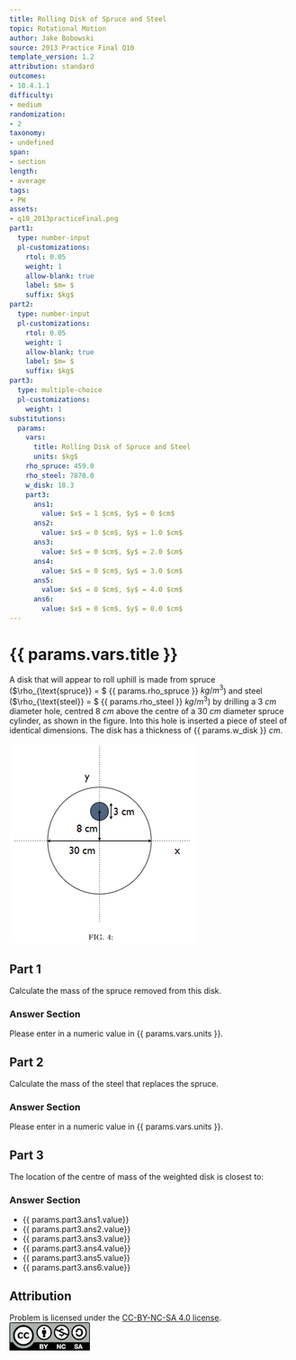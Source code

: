 ```yaml
---
title: Rolling Disk of Spruce and Steel
topic: Rotational Motion
author: Jake Bobowski
source: 2013 Practice Final Q10
template_version: 1.2
attribution: standard
outcomes:
- 10.4.1.1
difficulty:
- medium
randomization:
- 2
taxonomy:
- undefined
span:
- section
length:
- average
tags:
- PW
assets:
- q10_2013practiceFinal.png
part1:
  type: number-input
  pl-customizations:
    rtol: 0.05
    weight: 1
    allow-blank: true
    label: $m= $
    suffix: $kg$
part2:
  type: number-input
  pl-customizations:
    rtol: 0.05
    weight: 1
    allow-blank: true
    label: $m= $
    suffix: $kg$
part3:
  type: multiple-choice
  pl-customizations:
    weight: 1
substitutions:
  params:
    vars:
      title: Rolling Disk of Spruce and Steel
      units: $kg$
    rho_spruce: 459.0
    rho_steel: 7870.0
    w_disk: 18.3
    part3:
      ans1:
        value: $x$ = 1 $cm$, $y$ = 0 $cm$
      ans2:
        value: $x$ = 0 $cm$, $y$ = 1.0 $cm$
      ans3:
        value: $x$ = 0 $cm$, $y$ = 2.0 $cm$
      ans4:
        value: $x$ = 0 $cm$, $y$ = 3.0 $cm$
      ans5:
        value: $x$ = 0 $cm$, $y$ = 4.0 $cm$
      ans6:
        value: $x$ = 0 $cm$, $y$ = 0.0 $cm$
---
```

# {{ params.vars.title }}
A disk that will appear to roll uphill is made from spruce ($\rho\_{\text{spruce}} = $ {{ params.rho_spruce }} $kg/m^3$) and steel ($\rho\_{\text{steel}} = $ {{ params.rho_steel }} $kg/m^3$) by drilling a 3 $cm$ diameter hole, centred 8 $cm$ above the centre of a 30 $cm$ diameter spruce cylinder, as shown in the figure.  Into this hole is inserted a piece of steel of identical dimensions.  The disk has a thickness of {{ params.w_disk }} $cm$.

<img alt="The figure shows a disk centred at the origin of a cartesian plane with diameter 30 cm. There is a hole of diameter 3cm centred 8 cm above the centre of the disk." src="q10_2013practiceFinal.png">

## Part 1

Calculate the mass of the spruce removed from this disk.

### Answer Section

Please enter in a numeric value in {{ params.vars.units }}.

## Part 2

Calculate the mass of the steel that replaces the spruce.

### Answer Section

Please enter in a numeric value in {{ params.vars.units }}.

## Part 3

The location of the centre of mass of the weighted disk is closest to:

### Answer Section

- {{ params.part3.ans1.value}}
- {{ params.part3.ans2.value}}
- {{ params.part3.ans3.value}}
- {{ params.part3.ans4.value}}
- {{ params.part3.ans5.value}}
- {{ params.part3.ans6.value}}

## Attribution

Problem is licensed under the [CC-BY-NC-SA 4.0 license](https://creativecommons.org/licenses/by-nc-sa/4.0/).<br> ![The Creative Commons 4.0 license requiring attribution-BY, non-commercial-NC, and share-alike-SA license.](https://raw.githubusercontent.com/firasm/bits/master/by-nc-sa.png)